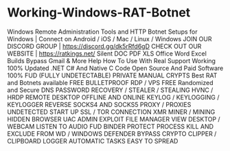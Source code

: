 # Working-Windows-RAT-Botnet
Windows Remote Administration Tools and HTTP Botnet Setups for Windows | Connect on Android / iOS / Mac / Linux / Windows
JOIN OUR DISCORD GROUP | https://discord.gg/dk5rRfd6gD
CHECK OUT OUR WEBSITE | https://ratkings.net/
Silent DOC PDF XLS Office Word Excel Builds Bypass Gmail & More 
Help How To Use With Real Support
Working 100%
Updated .NET C# And Native C Code
Open Source And Paid Software
100% FUD (FULLY UNDETECTABLE) PRIVATE MANUAL CRYPTS
Best RAT and Botnets available
FREE BULLETPROOF RDP / VPS
FREE Randomized and Secure DNS
PASSWORD RECOVERY / STEALER / STEALING
HVNC / HRDP
REMOTE DESKTOP
OFFLINE AND ONLINE KEYLOG / KEYLOGGING / KEYLOGGER
REVERSE SOCKS4 AND SOCKS5 PROXY / PROXIES
UNDETECTED START UP
SSL / TOR CONNECTION
XMR MINER / MINING
HIDDEN BROWSER
UAC ADMIN EXPLOIT
FILE MANAGER
VIEW DESKTOP / WEBCAM
LISTEN TO AUDIO
FUD BINDER
PROTECT PROCESS
KILL AND EXCLUDE FROM WD / WINDOWS DEFENDER BYPASS
CRYPTO CLIPPER / CLIPBOARD LOGGER
AUTOMATIC TASKS
EASY TO SPREAD
